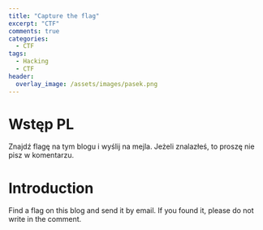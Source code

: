 ```yaml
---
title: "Capture the flag"
excerpt: "CTF"
comments: true
categories:
  - CTF
tags:
  - Hacking
  - CTF
header:
  overlay_image: /assets/images/pasek.png
---
```

# Wstęp PL
Znajdź flagę na tym blogu i wyślij na mejla. Jeżeli znalazłeś, to proszę nie pisz w komentarzu.

# Introduction
Find a flag on this blog and send it by email. If you found it, please do not write in the comment.
